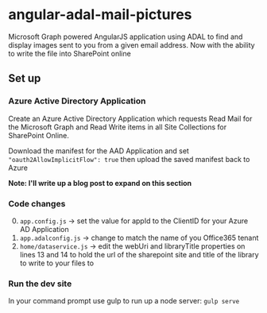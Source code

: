 # angular-adal-mail-pictures
Microsoft Graph powered AngularJS application using ADAL to find and display images sent to you from a given email address. Now with the ability to write the file into SharePoint online

## Set up

### Azure Active Directory Application

Create an Azure Active Directory Application which requests Read Mail for the Microsoft Graph and Read Write items in all Site Collections for SharePoint Online.

Download the manifest for the AAD Application and set `"oauth2AllowImplicitFlow": true` then upload the saved manifest back to Azure

**Note: I'll write up a blog post to expand on this section**

### Code changes

0. `app.config.js` -> set the value for appId to the ClientID for your Azure AD Application
0. `app.adalconfig.js` -> change <tenant> to match the name of you Office365 tenant
0. `home/dataservice.js` -> edit the webUri and libraryTitle properties on lines 13 and 14 to hold the url of the sharepoint site and title of the library to write to your files to

### Run the dev site

In your command prompt use gulp to run up a node server: `gulp serve`

